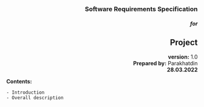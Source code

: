 <div style="text-align: right">

### Software Requirements Specification
#### *for*
## Project 
**version:** 1.0  
**Prepared by:** Parakhatdin  
**28.03.2022**

</div>


**Contents:**

    - Introduction
    - Overall description